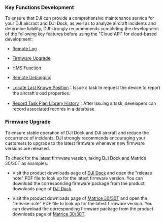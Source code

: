 ### Key Functions Development

To ensure that DJI can provide a comprehensive maintenance service for your DJI aircract and DJI Dock, as well as to analyze aircraft incidents and determine liability, DJI strongly recommmends completing the development of the following key features before using the "Cloud API" for cloud-based development:

* [Remote Log](https://developer.dji.com/doc/cloud-api-tutorial/en/feature-set/dock-feature-set/remote-log.html)

* [Firmware Upgrade](https://developer.dji.com/doc/cloud-api-tutorial/en/feature-set/dock-feature-set/firmware-upgrade.html)

* [HMS Function](https://developer.dji.com/doc/cloud-api-tutorial/en/feature-set/dock-feature-set/hms.html)

* [Remote Debugging](https://developer.dji.com/doc/cloud-api-tutorial/en/feature-set/dock-feature-set/remote-debug.html)

* [Locate Last Known Position](https://developer.dji.com/doc/cloud-api-tutorial/en/server-api-reference/mqtt/thing-model/gateway/dock/device.html)：Issue a task to request the device to report the aircraft's osd properties.

* [Record Task Plan Library History](https://developer.dji.com/doc/cloud-api-tutorial/en/api-reference/dock-to-cloud/mqtt/dock/wayline.html)：After Issuing a task, developers can record associated records in a database.

### Firmware Upgrade

To ensure stable operation of DJI Dock and DJI aircraft and reduce the occurrence of incidents, DJI strongly recommends encouraging your customers to upgrade to the latest firmware whenever new firmware versions are released.

To check for the latest firmware version, taking DJI Dock and Matrice 30/30T as examples:

* Visit the product downloads page of [DJI Dock](https://enterprise.dji.com/dock/downloads) and open the "release note" PDF file to look up for the latest firmware version. You can download the corresponding firmware package from the product downloads page of [DJI Dock](https://enterprise.dji.com/dock/downloads).

* Visit the product downloads page of [Matrice 30/30T](https://enterprise.dji.com/cn/matrice-30/downloads) and open the "release note" PDF file to look up for the latest firmware version. You can download the corresponding firmware package from the product downloads page of [Matrice 30/30T](https://enterprise.dji.com/cn/matrice-30/downloads).